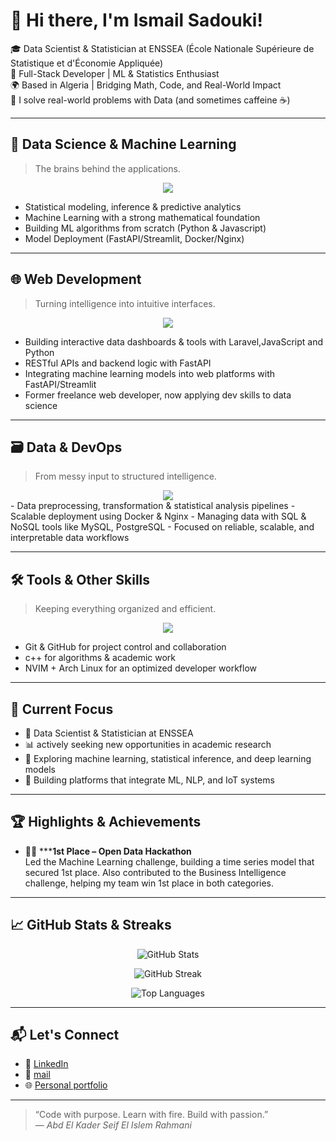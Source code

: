 # 👋 Hi there, I'm Ismail Sadouki!

🎓 Data Scientist & Statistician at ENSSEA  (École Nationale Supérieure de Statistique et d'Économie Appliquée)  
💼 Full-Stack Developer | ML & Statistics Enthusiast  
🌍 Based in Algeria | Bridging Math, Code, and Real-World Impact  
🚀 I solve real-world problems with Data (and sometimes caffeine ☕)  

---

## 🧠 Data Science & Machine Learning

> The brains behind the applications.

<div align="center">
  <img src="https://skillicons.dev/icons?i=python,tensorflow,pytorch,fastapi,opencv,docker,sklearn,nginx" />
</div>

- Statistical modeling, inference & predictive analytics
- Machine Learning with a strong mathematical foundation
- Building ML algorithms from scratch (Python & Javascript)
- Model Deployment (FastAPI/Streamlit, Docker/Nginx)

---

## 🌐 Web Development

> Turning intelligence into intuitive interfaces.

<div align="center">
  <img src="https://skillicons.dev/icons?i=fastapi,js,python,php,laravel,react,css,tailwind,bootstrap,figma," />
</div>

- Building interactive data dashboards & tools with Laravel,JavaScript and Python
- RESTful APIs and backend logic with FastAPI
- Integrating machine learning models into web platforms with FastAPI/Streamlit
- Former freelance web developer, now applying dev skills to data science

---

## 🗃️ Data & DevOps

> From messy input to structured intelligence.

<div align="center">
  <img src="https://skillicons.dev/icons?i=mysql,postgresql,mongodb,sqlite,linux,docker,nginx" />
</div>
- Data preprocessing, transformation & statistical analysis pipelines
- Scalable deployment using Docker & Nginx  
- Managing data with SQL & NoSQL tools like MySQL, PostgreSQL
- Focused on reliable, scalable, and interpretable data workflows

---

## 🛠️ Tools & Other Skills

> Keeping everything organized and efficient.

<div align="center">
  <img src="https://skillicons.dev/icons?i=vim,arch,linux,bash,raspberrypi,git,github" />
</div>

- Git & GitHub for project control and collaboration  
- c++ for algorithms & academic work  
- NVIM + Arch Linux for an optimized developer workflow

---

## 🎯 Current Focus

- 🧠 Data Scientist & Statistician at ENSSEA  
- 📊 actively seeking new opportunities in academic research  
- 🔬 Exploring machine learning, statistical inference, and deep learning models 
- 🧩 Building platforms that integrate ML, NLP, and IoT systems

---

## 🏆 Highlights & Achievements

- 🥇🤖 *****1st Place – Open Data Hackathon**  
    Led the Machine Learning challenge, building a time series model that secured 1st place. Also contributed to
the Business Intelligence challenge, helping my team win 1st place in both categories.

---

## 📈 GitHub Stats & Streaks

<p align="center">
  <img src="https://github-readme-stats.vercel.app/api?username=RAHAMNIabdelkaderseifelislem&show_icons=true&theme=tokyonight" alt="GitHub Stats" />
</p>

<p align="center">
  <img src="https://streak-stats.demolab.com/?user=RAHAMNIabdelkaderseifelislem&theme=tokyonight" alt="GitHub Streak" />
</p>

<p align="center">
  <img src="https://github-readme-stats.vercel.app/api/top-langs/?username=RAHAMNIabdelkaderseifelislem&layout=compact&theme=tokyonight" alt="Top Languages" />
</p>

---

## 📬 Let's Connect

- 💼 [LinkedIn](https://www.linkedin.com/in/abdelkaderseifelislem/)  
- 📧 [mail](mailto:a.e.k426rahmani@gmail.com)  
- 🌐 [Personal portfolio](https://rahamniabdelkaderseifelislem.github.io)

---

> “Code with purpose. Learn with fire. Build with passion.”  
> — _Abd El Kader Seif El Islem Rahmani_
